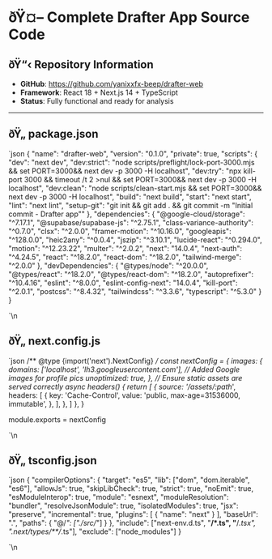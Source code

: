 ﻿# ðŸ¤– Complete Drafter App Source Code

## ðŸ“‹ Repository Information
- **GitHub**: https://github.com/yanixxfx-beep/drafter-web
- **Framework**: React 18 + Next.js 14 + TypeScript
- **Status**: Fully functional and ready for analysis

---

## ðŸ„ package.json

`json
{
  "name": "drafter-web",
  "version": "0.1.0",
  "private": true,
  "scripts": {
    "dev": "next dev",
    "dev:strict": "node scripts/preflight/lock-port-3000.mjs && set PORT=3000&& next dev -p 3000 -H localhost",
    "dev:try": "npx kill-port 3000 && timeout /t 2 >nul && set PORT=3000&& next dev -p 3000 -H localhost",
    "dev:clean": "node scripts/clean-start.mjs && set PORT=3000&& next dev -p 3000 -H localhost",
    "build": "next build",
    "start": "next start",
    "lint": "next lint",
    "setup-git": "git init && git add . && git commit -m \"Initial commit - Drafter app\""
  },
  "dependencies": {
    "@google-cloud/storage": "^7.17.1",
    "@supabase/supabase-js": "^2.75.1",
    "class-variance-authority": "^0.7.0",
    "clsx": "^2.0.0",
    "framer-motion": "^10.16.0",
    "googleapis": "^128.0.0",
    "heic2any": "^0.0.4",
    "jszip": "^3.10.1",
    "lucide-react": "^0.294.0",
    "motion": "^12.23.22",
    "multer": "^2.0.2",
    "next": "14.0.4",
    "next-auth": "^4.24.5",
    "react": "^18.2.0",
    "react-dom": "^18.2.0",
    "tailwind-merge": "^2.0.0"
  },
  "devDependencies": {
    "@types/node": "^20.0.0",
    "@types/react": "^18.2.0",
    "@types/react-dom": "^18.2.0",
    "autoprefixer": "^10.4.16",
    "eslint": "^8.0.0",
    "eslint-config-next": "14.0.4",
    "kill-port": "^2.0.1",
    "postcss": "^8.4.32",
    "tailwindcss": "^3.3.6",
    "typescript": "^5.3.0"
  }
}

`\n
## ðŸ„ next.config.js

`json
/** @type {import('next').NextConfig} */
const nextConfig = {
  images: {
    domains: ['localhost', 'lh3.googleusercontent.com'], // Added Google images for profile pics
    unoptimized: true,
  },
  // Ensure static assets are served correctly
  async headers() {
    return [
      {
        source: '/assets/:path*',
        headers: [
          {
            key: 'Cache-Control',
            value: 'public, max-age=31536000, immutable',
          },
        ],
      },
    ]
  },
}

module.exports = nextConfig

`\n
## ðŸ„ tsconfig.json

`json
{
  "compilerOptions": {
    "target": "es5",
    "lib": ["dom", "dom.iterable", "es6"],
    "allowJs": true,
    "skipLibCheck": true,
    "strict": true,
    "noEmit": true,
    "esModuleInterop": true,
    "module": "esnext",
    "moduleResolution": "bundler",
    "resolveJsonModule": true,
    "isolatedModules": true,
    "jsx": "preserve",
    "incremental": true,
    "plugins": [
      {
        "name": "next"
      }
    ],
    "baseUrl": ".",
    "paths": {
      "@/*": ["./src/*"]
    }
  },
  "include": ["next-env.d.ts", "**/*.ts", "**/*.tsx", ".next/types/**/*.ts"],
  "exclude": ["node_modules"]
}



`\n
